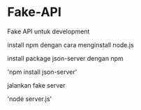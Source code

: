 # Fake-API
Fake API untuk development


install npm dengan cara menginstall node.js


install package json-server dengan npm

'npm install json-server'


jalankan fake server

'node server.js'
